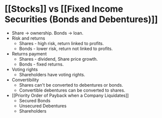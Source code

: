# [[Stocks]] vs [[Fixed Income Securities (Bonds and Debentures)]]

- Share → ownership. Bonds → loan.
- Risk and returns
  - Shares - high risk, return linked to profits.
  - Bonds - lower risk, return not linked to profits.
- Returns payment
  - Shares - dividend, Share price growth.
  - Bonds - fixed returns.
- Voting rights
  - Shareholders have voting rights.
- Convertibility
  - Shares can't be converted to debentures or bonds.
  - Convertible debentures can be converted to shares.
- [[Priority Order of Payback when a Company Liquidates]]
  - Secured Bonds
  - Unsecured Debentures
  - Shareholders
